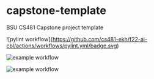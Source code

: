 # capstone-template
BSU CS481 Capstone project template

![pylint workflow]{https://github.com/cs481-ekh/f22-ai-cbl/actions/workflows/pylint.yml/badge.svg)

![example workflow](https://github.com/github/docs/actions/workflows/main.yml/badge.svg)

![example workflow](https://github.com/cs481-ekh/f22-ai-cbl/actions/workflows/pylint.yml/badge.svg)
